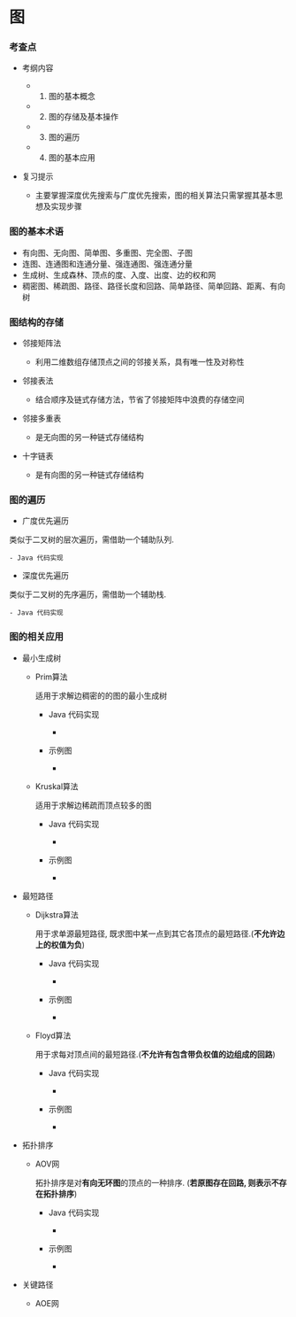 # 图

### 考查点

- 考纲内容

	-  1. 图的基本概念
	-  2. 图的存储及基本操作
	-  3. 图的遍历
	-  4. 图的基本应用

-  复习提示

	- 主要掌握深度优先搜索与广度优先搜索，图的相关算法只需掌握其基本思想及实现步骤

###  图的基本术语

- 有向图、无向图、简单图、多重图、完全图、子图
- 连图、连通图和连通分量、强连通图、强连通分量
- 生成树、生成森林、顶点的度、入度、出度、边的权和网
- 稠密图、稀疏图、路径、路径长度和回路、简单路径、简单回路、距离、有向树

###  图结构的存储

-  邻接矩阵法

	- 利用二维数组存储顶点之间的邻接关系，具有唯一性及对称性

-  邻接表法

	- 结合顺序及链式存储方法，节省了邻接矩阵中浪费的存储空间

-  邻接多重表

	- 是无向图的另一种链式存储结构

-  十字链表

	- 是有向图的另一种链式存储结构

###  图的遍历

-  广度优先遍历

  类似于二叉树的层次遍历，需借助一个辅助队列.

	- Java 代码实现

-  深度优先遍历

  类似于二叉树的先序遍历，需借助一个辅助栈.

	- Java 代码实现

###  图的相关应用

- 最小生成树

	- Prim算法

	  适用于求解边稠密的的图的最小生成树

		- Java 代码实现

			- 

		- 示例图

			- 

	- Kruskal算法

	  适用于求解边稀疏而顶点较多的图

		- Java 代码实现

			- 

		- 示例图

			- 

- 最短路径

	- Dijkstra算法

	  用于求单源最短路径, 既求图中某一点到其它各顶点的最短路径.(**不允许边上的权值为负**)

		- Java 代码实现

			- 

		- 示例图

			- 

	- Floyd算法

	  用于求每对顶点间的最短路径.(**不允许有包含带负权值的边组成的回路**)

		-  Java 代码实现

			- 

		- 示例图

			- 

- 拓扑排序

	- AOV网

	  拓扑排序是对**有向无环图**的顶点的一种排序. (**若原图存在回路, 则表示不存在拓扑排序**)

		- Java 代码实现

			- 

		- 示例图

			- 

- 关键路径

	- AOE网
